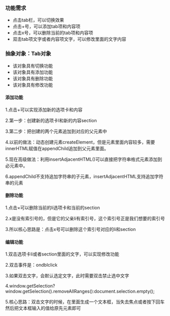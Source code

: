 ### 功能需求

- 点击tab栏，可以切换效果
- 点击+号，可以添加tab项和内容项
- 点击x号，可以删除当前的tab项和内容项
- 双击tab项文字或者内容项文字，可以修改里面的文字内容

### 抽象对象：Tab对象

- 该对象具有切换功能
- 该对象具有添加功能
- 该对象具有删除功能
- 该对象具有修改功能

#### 添加功能

1.点击+可以实现添加新的选项卡和内容

2.第一步：创建新的选项卡l和新的内容section

3.第二步：把创建的两个元素追加到对应的父元素中

4.以前的做法：动态创建元素createElement，但是元素里面内容较多，需要innerHTML赋值在appendChild追加到父元素里面。

5.现在高级做法：利用insertAdjacentHTML()可以直接把字符串格式元素添加到必元素中。

6.appendChild不支持追加字符串的子元素，insertAdjacentHTML支持追加字符串的元素

#### 删除功能

1.点击×可以删除当前的li选项卡和当前的section 

2.x是没有索引号的，但是它的父亲li有索引号，这个索引号正是我们想要的索引号

3.所以核心思路是：点击x号可以删除这个索引号对应的li和section 

#### 编辑功能

1.双击选项卡li或者section里面的文字，可以实现修改功能

2.双击事件是：ondblclick

3.如果双击文字，会默认选定文字，此时需要双击禁止选中文字

4.window.getSelection?window.getSelection().removeAllRanges():document.selection.empty();

5.核心思路：双击文字的时候，在里面生成一个文本框，当失去焦点或者按下回车然后把文本框输入的值给原先元素即可